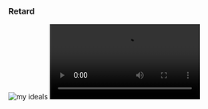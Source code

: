 ### Retard
![my ideals](https://i.pinimg.com/736x/e5/88/4d/e5884dfcbc3be77c5337fbd9bc7305f8.jpg)
![](https://images-ext-2.discordapp.net/external/JPjFRhU1kjuMbi-XR-tfrCcODfAhermhGBJ-e3z0SZk/https/media.tenor.com/rDfHwTwN1B4AAAPo/apple-wapple.mp4)

<!--
**Bobesak/Bobesak** is a ✨ _special_ ✨ repository because its `README.md` (this file) appears on your GitHub profile.

Here are some ideas to get you started:

- 🔭 I’m currently working on ...
- 🌱 I’m currently learning ...
- 👯 I’m looking to collaborate on ...
- 🤔 I’m looking for help with ...
- 💬 Ask me about ...
- 📫 How to reach me: ...
- 😄 Pronouns: ...
- ⚡ Fun fact: ...
-->
